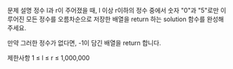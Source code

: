 문제 설명
정수 l과 r이 주어졌을 때, l 이상 r이하의 정수 중에서 숫자 "0"과 "5"로만 이루어진 모든 정수를 오름차순으로 저장한 배열을 return 하는 solution 함수를 완성해 주세요.

만약 그러한 정수가 없다면, -1이 담긴 배열을 return 합니다.

제한사항
1 ≤ l ≤ r ≤ 1,000,000